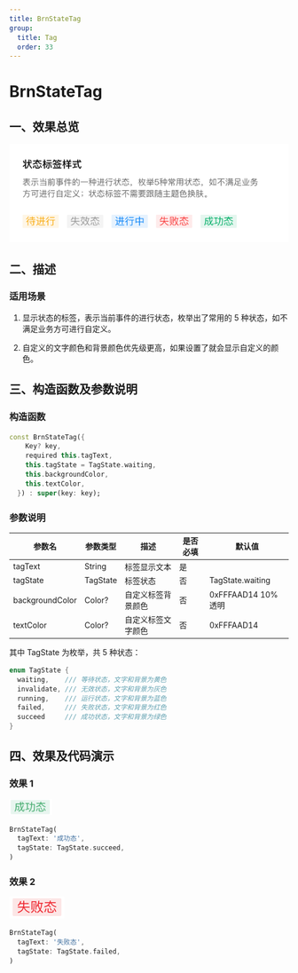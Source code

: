 ```yaml
---
title: BrnStateTag
group:
  title: Tag
  order: 33
---
```


# BrnStateTag

## 一、效果总览

![](img/BrnStateTagIntro.png)

## 二、描述

### 适用场景

1. 显示状态的标签，表示当前事件的进行状态，枚举出了常用的 5 种状态，如不满足业务方可进行自定义。

2. 自定义的文字颜色和背景颜色优先级更高，如果设置了就会显示自定义的颜色。

## 三、构造函数及参数说明

### 构造函数

```dart
const BrnStateTag({
    Key? key,
    required this.tagText,
    this.tagState = TagState.waiting,
    this.backgroundColor,
    this.textColor,
  }) : super(key: key);
```

### 参数说明

| **参数名**      | **参数类型** | **描述**           | **是否必填** | **默认值**         |
| --------------- | ------------ | ------------------ | ------------ | ------------------ |
| tagText         | String       | 标签显示文本       | 是           |                    |
| tagState        | TagState     | 标签状态           | 否           | TagState.waiting   |
| backgroundColor | Color?       | 自定义标签背景颜色 | 否           | 0xFFFAAD14 10%透明 |
| textColor       | Color?       | 自定义标签文字颜色 | 否           | 0xFFFAAD14         |

其中 TagState 为枚举，共 5 种状态：

```dart
enum TagState {
  waiting,    /// 等待状态，文字和背景为黄色
  invalidate, /// 无效状态，文字和背景为灰色
  running,    /// 运行状态，文字和背景为蓝色
  failed,     /// 失败状态，文字和背景为红色
  succeed     /// 成功状态，文字和背景为绿色
}
```

## 四、效果及代码演示

### 效果 1

<img src="./img/BrnStateTagSucceed.png" style="zoom: 40%;" />

```dart
BrnStateTag(
  tagText: '成功态',
  tagState: TagState.succeed,
)
```

### 效果 2

![](./img/BrnStateTagFailure.png)

```dart
BrnStateTag(
  tagText: '失败态',
  tagState: TagState.failed,
)
```
